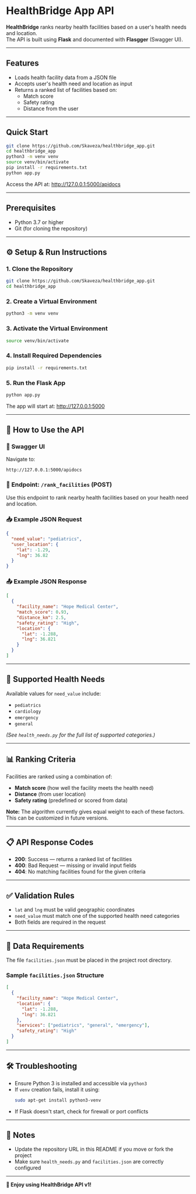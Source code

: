 # HealthBridge App API

**HealthBridge** ranks nearby health facilities based on a user's health needs and location.  
The API is built using **Flask** and documented with **Flasgger** (Swagger UI).

---

## Features

- Loads health facility data from a JSON file  
- Accepts user's health need and location as input  
- Returns a ranked list of facilities based on:
  - Match score
  - Safety rating
  - Distance from the user

---

## Quick Start

```bash
git clone https://github.com/Skaveza/healthbridge_app.git
cd healthbridge_app
python3 -m venv venv
source venv/bin/activate
pip install -r requirements.txt
python app.py
```

Access the API at: http://127.0.0.1:5000/apidocs

---

## Prerequisites

- Python 3.7 or higher  
- Git (for cloning the repository)

---

## ⚙️ Setup & Run Instructions

### 1. Clone the Repository
```bash
git clone https://github.com/Skaveza/healthbridge_app.git
cd healthbridge_app
```

### 2. Create a Virtual Environment
```bash
python3 -m venv venv
```

### 3. Activate the Virtual Environment
```bash
source venv/bin/activate
```

### 4. Install Required Dependencies
```bash
pip install -r requirements.txt
```

### 5. Run the Flask App
```bash
python app.py
```

The app will start at: http://127.0.0.1:5000

---

## 📡 How to Use the API

### 🔗 Swagger UI
Navigate to:
```
http://127.0.0.1:5000/apidocs
```

### 📍 Endpoint: `/rank_facilities` (POST)
Use this endpoint to rank nearby health facilities based on your health need and location.

### 📥 Example JSON Request
```json
{
  "need_value": "pediatrics",
  "user_location": {
    "lat": -1.29,
    "lng": 36.82
  }
}
```

### 📤 Example JSON Response
```json
[
  {
    "facility_name": "Hope Medical Center",
    "match_score": 0.93,
    "distance_km": 2.5,
    "safety_rating": "High",
    "location": {
      "lat": -1.288,
      "lng": 36.821
    }
  }
]
```

---

## 🏥 Supported Health Needs

Available values for `need_value` include:
- `pediatrics`
- `cardiology`
- `emergency`
- `general`

*(See `health_needs.py` for the full list of supported categories.)*

---

## 📊 Ranking Criteria

Facilities are ranked using a combination of:
- **Match score** (how well the facility meets the health need)
- **Distance** (from user location)
- **Safety rating** (predefined or scored from data)

**Note:** The algorithm currently gives equal weight to each of these factors. This can be customized in future versions.

---

## 📋 API Response Codes

- **200**: Success — returns a ranked list of facilities
- **400**: Bad Request — missing or invalid input fields
- **404**: No matching facilities found for the given criteria

---

## ✅ Validation Rules

- `lat` and `lng` must be valid geographic coordinates
- `need_value` must match one of the supported health need categories
- Both fields are required in the request

---

## 📁 Data Requirements

The file `facilities.json` must be placed in the project root directory.

### Sample `facilities.json` Structure
```json
[
  {
    "facility_name": "Hope Medical Center",
    "location": {
      "lat": -1.288,
      "lng": 36.821
    },
    "services": ["pediatrics", "general", "emergency"],
    "safety_rating": "High"
  }
]
```

---

## 🛠 Troubleshooting

- Ensure Python 3 is installed and accessible via `python3`
- If `venv` creation fails, install it using:
  ```bash
  sudo apt-get install python3-venv
  ```
- If Flask doesn't start, check for firewall or port conflicts

---

## 📝 Notes

- Update the repository URL in this README if you move or fork the project
- Make sure `health_needs.py` and `facilities.json` are correctly configured

---

**🎉 Enjoy using HealthBridge API v1!**

